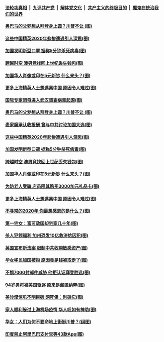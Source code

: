 

####  [法轮功真相](../../../../basic/blob/master/README.md?t=11282102) &nbsp;|&nbsp; [九评共产党](../../../../9ping.md/blob/master/README.md?t=11282102) &nbsp;|&nbsp; [解体党文化](../../../../jtdwh.md/blob/master/README.md?t=11282102)  &nbsp;|&nbsp; [共产主义的终极目的](../../../../gczydzjmd.md/blob/master/README.md?t=11282102) &nbsp;|&nbsp; [魔鬼在统治我们的世界](../../../../mgztzwmdsj.md/blob/master/README.md?t=11282102) 

#### [奥巴马的父梦想从拜登身上圆？川普不让 (图)](../pages/p3/953497.md?t=11282102) 

#### [这些中国精英2020年悲惨遭遇引人深思(图)](../pages/p3/953981.md?t=11282102) 

#### [加国发明新型口罩 据称5分钟杀死病毒(图)](../pages/p3/953973.md?t=11282102) 

#### [跨越时空 澳男竟找回上世纪丢失钱包(图)](../pages/p3/953969.md?t=11282102) 

#### [加国华人肖像或印在5元新钞 什么来头？(图)](../pages/p3/953553.md?t=11282102) 

#### [更多上海精英人士想逃离中国 原因令人难过(图)](../pages/p3/953878.md?t=11282102) 

#### [国际专家团将进入武汉调查病毒起源(图)](../pages/p3/954001.md?t=11282102) 

#### [奥巴马的父梦想从拜登身上圆？川普不让 (图)](../pages/p3/953497.md?t=11282102) 

#### [麦家廉承认收报酬 曾与中共讨论加国大选(图)](../pages/p3/953991.md?t=11282102) 

#### [这些中国精英2020年悲惨遭遇引人深思(图)](../pages/p3/953981.md?t=11282102) 

#### [加国发明新型口罩 据称5分钟杀死病毒(图)](../pages/p3/953973.md?t=11282102) 

#### [跨越时空 澳男竟找回上世纪丢失钱包(图)](../pages/p3/953969.md?t=11282102) 

#### [加国华人肖像或印在5元新钞 什么来头？(图)](../pages/p3/953553.md?t=11282102) 

#### [为防老人受骗 店员阻其购买3000加元礼品卡(图)](../pages/p3/953910.md?t=11282102) 

#### [更多上海精英人士想逃离中国 原因令人难过(图)](../pages/p3/953878.md?t=11282102) 

#### [不寻常的2020年 你最想感恩的是什么？(图)](../pages/p3/953863.md?t=11282102) 

#### [第一宅女：富可敌国却宅家几十年(图)](../pages/p3/953835.md?t=11282102) 

#### [杀人犯领福利 加州恐发10亿救济给囚犯(图)](../pages/p3/953792.md?t=11282102) 

#### [英国宣布新法案 限制中共收购敏感资产(图)](../pages/p3/953794.md?t=11282102) 

#### [华女移民加国被拒 原因竟是钱被取走了(图)](../pages/p3/953786.md?t=11282102) 

#### [不惧7000封邮件威胁 他拒认证拜登胜选(图)](../pages/p3/953755.md?t=11282102) 

#### [94岁男将被美国驱逐 原来是藏匿纳粹(图)](../pages/p3/953759.md?t=11282102) 

#### [美沙漠惊见不明巨碑 网吓傻：别碰它(图)](../pages/p3/953746.md?t=11282102) 

#### [家人顺利躲过上海机场疫情 华人叹如有神助(图)](../pages/p3/953710.md?t=11282102) 

#### [华女：人们为何不要命地上街挺川普？(组图)](../pages/p3/953686.md?t=11282102) 

#### [印度禁止阿里巴巴支付宝等43款App(图)](../pages/p3/953682.md?t=11282102) 

